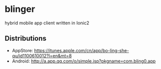 # blinger
hybrid mobile app client written in Ionic2

## Distributions

* AppStore: https://itunes.apple.com/cn/app/bo-ling-she-qu/id1100610012?l=en&mt=8
* Android: http://a.app.qq.com/o/simple.jsp?pkgname=com.bling0.app
